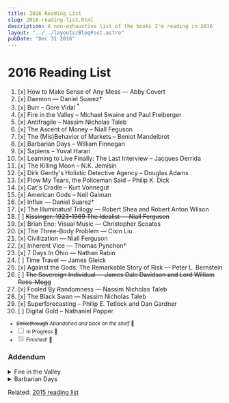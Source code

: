 ```yaml
---
title: 2016 Reading List
slug: 2016-reading-list.html
description: A non-exhaustive list of the books I'm reading in 2016
layout: "../../layouts/BlogPost.astro"
pubDate: "Dec 31 2016"
---
```


# 2016 Reading List

1. [x] How to Make Sense of Any Mess — Abby Covert
1. [x] Daemon — Daniel Suarez†
1. [x] Burr – Gore Vidal <sup>&dagger;</sup>
1. [x] Fire in the Valley – Michael Swaine and Paul Freiberger 
1. [x] Antifragile – Nassim Nicholas Taleb
1. [x] The Ascent of Money – Niall Feguson
1. [x] The (Mis)Behavior of Markets – Beniot Mandelbrot
1. [x] Barbarian Days – William Finnegan
1. [x] Sapiens – Yuval Harari
1. [x] Learning to Live Finally: The Last Interview – Jacques Derrida
1. [x] The Killing Moon – N.K. Jemisin
1. [x] Dirk Gently's Holistic Detective Agency – Douglas Adams
1. [x] Flow My Tears, the Policeman Said – Philip K. Dick
1. [x] Cat's Cradle – Kurt Vonnegut
1. [x] American Gods – Neil Gaiman
1. [x] Influx — Daniel Suarez†
1. [x] The Illuminatus! Trilogy — Robert Shea and Robert Anton Wilson
1. [ ] ~~Kissinger: 1923-1969 The Idealist — Niall Ferguson~~
1. [x] Brian Eno: Visual Music — Christopher Scoates
1. [x] The Three-Body Problem — Cixin Liu
1. [x] Civilization — Niall Ferguson
1. [x] Inherent Vice — Thomas Pynchon†
1. [x] 7 Days In Ohio — Nathan Rabin
1. [ ] Time Travel — James Gleick
1. [x] Against the Gods: The Remarkable Story of Risk — Peter L. Bernstein
1. [ ] ~~The Sovereign Individual — James Dale Davidson and Lord William Rees-Mogg~~
1. [x] Fooled By Randomness — Nassim Nicholas Taleb
1. [x] The Black Swan — Nassim Nicholas Taleb
1. [x] Superforecasting – Philip E. Tetlock and Dan Gardner
1. [ ] Digital Gold – Nathaniel Popper

<small>

- ~~Strikethrough~~ _Abandoned and back on the shelf_ 🙅‍
- <input type="checkbox" /> In Progress 🙇
- <input type="checkbox" checked="checked" disabled /> Finished! 💁‍

</small>


### Addendum

<details>
  <summary>Fire in the Valley</summary>
  <a name="fire-in-the-valley"></a>

  <p>I often think about what I missed by not being “in tech” (or rather “in the Bay Area”) when I was a bit younger. I graduated high school in 2004, meaning that if I had my shit together I could have gotten the fuck out of Tampa and high-tailed it to the west coast just in time to be on the ground floor to something cool. I had very little idea how much location factors in to participating in the digital economy.</p>

  <p>Instead I went to college and said “fuck computers."</p>

  <p>This book isn't about the years after the first dotcom bubble, it's about an earlier time when fortunes were made just as quickly, but there was no internet to fuel the personal computer revolution. Just a bunch of hard working, often scheming, nerds and true believers making the hardware and the fabulists selling a dream of a digital future. They created a scene where there was none, and seemed to have fun doing it. They probably weren't self-aware of that the minutia of their day to day "work stuff" becoming the geeky history of how personal computers helped spawn the modern tech industry.</p>

  <p>I rarely admire or envy baby boomers, but the people and events described in this book make a clear exception to that policy.</p>

  <p>After high school, I knew I was “good” with computers—whatever that means, I'm still trying to find out— but really I just lacked the vision to understand that I could hustle my way into tech if I wanted to. I didn’t manage to do that until 2009, and only then after <i>deciding to</i> at the end of 2008.

  <p>Recently I read the [New Yorker profile about Sam Altman](http://www.newyorker.com/magazine/2016/10/10/sam-altmans-manifest-destiny) and couldn’t help but feel the familiar hot sting of envy even thinking about the <i>scene</i> at Stanford in 2005. Right place at the right time, the way I figure it.</p>

  <p>Like Steve Jobs and Steve Wozniack at the Homebrew Computing Club—I can’t read about that and not wish for that type of kismet in my life.</p>

  <p>This book stirs up some strong feels.</p>
</details>

<details>
<summary>Barbarian Days</summary>
<p>I didn't grow up around surfing, despite being somewhat near the beach. The Gulf Coast is known for its calm white-sand, warm-water beaches. Not really a place for good waves. The Atlantic coast of Florida is a little better, but this is just the type of thing that's elusive for kids in the suburbs. I was lucky enough to have a mom willing to drive me an hour to the skatepark (and I still skate to this day, so it wasn't for nothing), but driving 2 or 3 hours to the opposite side of the state to try out a new board sport wasn't in the cards. Surfing was something that only happened in the fictional Saved by the Bell universe of Southern California.</p>

<p>Continuing on a theme, this feels like another nostalgic take on a subject (and time) that passed me by. It's too late for me to commit to another brutal, dangerous hobby. My wife agrees with me.</p>

<p>Sometimes I'm in awe of what a trip books are: it isn't my expression, but <b>the notion that you stare at a bunch of symbols on a page and experience vivid, emotional, waking hallucinations with zero physical effort or deleterious side-effects is fucking flabbergasting.</b></p>

<p>This book places you in the water, on the board. It makes me pine for those types of memories, but I'm happy to share a sliver of the experience without getting wet.</p>
</details>

Related: [2015 reading list](https://medium.com/@sambreed/2015-books-504cb79ac5c0#.f8izs5mpq)
